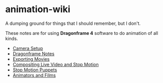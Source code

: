 # animation-wiki

A dumping ground for things that I should remember, but I don't.

These notes are for using **Dragonframe 4** software to do animation of all kinds.

- [Camera Setup](camera-setup.md)
- [Dragonframe Notes](dragonframe.md)
- [Exporting Movies](exporting.md)
- [Compositing Live Video and Stop Motion](compositing.md)
- [Stop Motion Puppets](puppets.md)
- [Animators and Films](animators-and-films.md)
